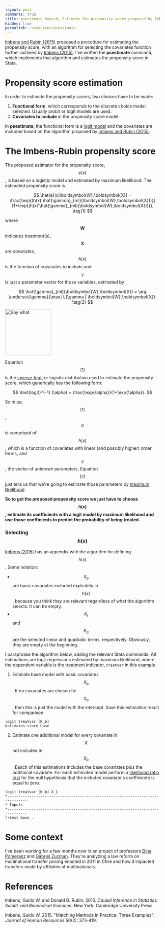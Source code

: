 ```yaml
---
layout: post
comments: true
title: psestimate &mdash; Estimate the propensity score proposed by Imbens and Rubin (2015)
hidden: true
permalink: /resources/psestimate
---
```


[Imbens and Rubin (2015)](http://www.cambridge.org/zw/academic/subjects/statistics-probability/statistical-theory-and-methods/causal-inference-statistics-social-and-biomedical-sciences-introduction) proposed a procedure for estimating the propensity score, with an algorithm for selecting the covariates function further outlined by [Imbens (2015)](http://jhr.uwpress.org/content/50/2/373.refs). I've written the **psestimate** command, which implements that algorithm and estimates the propensity score in Stata.

# Propensity score estimation

In order to estimate the propensity scores, two choices have to be made:

1. **Functional form**, which corresponds to the discrete choice model selected. Usually probit or logit models are used.
2. **Covariates to include** in the propensity score model.

In **psestimate**, the functional form is a [logit model](https://en.wikipedia.org/wiki/Logistic_regression) and the covariates are included based on the algorithm proposed by [Imbens and Rubin (2015)](http://www.cambridge.org/zw/academic/subjects/statistics-probability/statistical-theory-and-methods/causal-inference-statistics-social-and-biomedical-sciences-introduction).

# The Imbens-Rubin propensity score

The proposed estimator for the propensity score, $$e(x)$$, is based on a logistic model and estimated by maximum likelihood. The estimated propensity score is

$$
\hat{e}(x|\boldsymbol{W},\boldsymbol{X}) = \frac{\exp{(h(x)'\hat{\gamma}_{ml}(\boldsymbol{W},\boldsymbol{X}))}}{1+\exp{(h(x)'\hat{\gamma}_{ml}(\boldsymbol{W},\boldsymbol{X}))}},
\tag{1}
$$

where $$\boldsymbol{W}$$ indicates treatment(s), $$\boldsymbol{X}$$ are covariates, $$h(x)$$ is the function of covariates to include and $$\gamma$$ is just a parameter vector for those variables, estimated by

$$
\hat{\gamma}_{ml}(\boldsymbol{W},\boldsymbol{X}) = \arg \underset{\gamma}{\max} L(\gamma | \boldsymbol{W},\boldsymbol{X}).
\tag{2}
$$

<img src="https://s-media-cache-ak0.pinimg.com/736x/07/0f/d2/070fd27702c5aef90ed0e0bb01c865dd.jpg" alt="Say what" height="150" width="150">

Equation $$(1)$$ is the [inverse-logit](https://en.wikipedia.org/wiki/Logit) or logistic distribution used to estimate the propensity score, which generically has the following form:

$$
\text{logit}^{-1} (\alpha) = \frac{\exp{\alpha}}{1+\exp{\alpha}}.
$$

So in eq. $$(1)$$, $$\alpha$$ is comprised of $$h(x)$$, which is a function of covariates with linear (and possibly higher) order terms, and $$\gamma$$, the vector of unknown parameters. Equation $$(2)$$ just tells us that we're going to estimate those parameters by [maximum likelihood](https://en.wikipedia.org/wiki/Maximum_likelihood).

**So to get the proposed propensity score we just have to choose $$h(x)$$, estimate its coefficients with a logit model by maximum likelihood and use those coefficients to predict the probability of being treated.**

### Selecting $$h(x)$$

[Imbens (2015)](http://jhr.uwpress.org/content/50/2/373.refs) has an appendix with the algorithm for defining $$h(x)$$. Some notation:

- $$X_b$$ are basic covariates included explicitely in $$h(x)$$, because you think they are relevant regardless of what the algorithm selects. It can be empty.
- $$K_l$$ and $$K_q$$ are the selected linear and quadratic terms, respectively. Obviously, they are empty at the beginning.

I paraphrase the algorithm below, adding the relevant Stata commands. All estimations are logit regressions estimated by maximum likelihood, where the dependent variable is the treatment indicator, `treatvar` in this example.

1. Estimate base model with basic covariates $$X_b$$. If no covariates are chosen for $$X_b$$, then this is just the model with the intercept. Save this estimation result for comparison.

```text
logit treatvar [K_b]
estimates store base
```

2. Estimate one additional model for every covariate in $$X$$ not included in $$X_b$$. Eeach of this estimations includes the base covariates plus the additional covariate. For each estimated model perform a [likelihood ratio test](http://www.stata.com/manuals13/rlrtest.pdf) for the null hypothesis that the included covariate's coefficiente is equal to zero.

```text
logit treatvar [K_b] X_1
*-------------------------------------------------------------------------------
* Inputs
*-------------------------------------------------------------------------------
lrtest base .
```

# Some context

I've been working for a few months now in an project of professors [Dina Pomeranz](http://www.hbs.edu/faculty/Pages/profile.aspx?facId=603214) and [Gabriel Zucman](http://gabriel-zucman.eu/). They're analyzing a law reform on multinational transfer pricing enacted in 2011 in Chile and how it impacted transfers made by affiliates of multinationals.

# References
Imbens, Guido W. and Donald B. Rubin. 2015.  *Causal Inference in Statistics, Social,
        and Biomedical Sciences*.  New York: Cambridge University Press.

Imbens, Guido W. 2015.  "Matching Methods in Practice: Three Examples".  *Journal of
        Human Resources* 50(2): 373-419.

<!-- http://www.bristol.ac.uk/media-library/sites/cmm/migrated/documents/prop-scores.pdf -->
